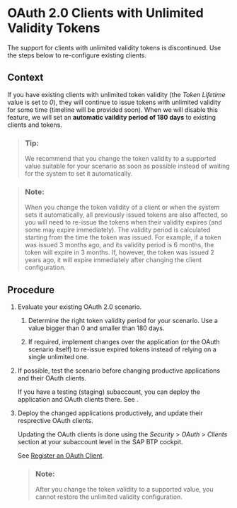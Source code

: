 <!-- loio5eccd481731c498588a466f6ec70fc69 -->

# OAuth 2.0 Clients with Unlimited Validity Tokens

The support for clients with unlimited validity tokens is discontinued. Use the steps below to re-configure existing clients.



## Context

If you have existing clients with unlimited token validity \(the *Token Lifetime* value is set to *0*\), they will continue to issue tokens with unlimited validity for some time \(timeline will be provided soon\). When we will disable this feature, we will set an **automatic vaildity period of 180 days** to existing clients and tokens.

> ### Tip:  
> We recommend that you change the token validity to a supported value suitable for your scenario as soon as possible instead of waiting for the system to set it automatically.

> ### Note:  
> When you change the token validity of a client or when the system sets it automatically, all previously issued tokens are also affected, so you will need to re-issue the tokens when their validity expires \(and some may expire immediately\). The validity period is calculated starting from the time the token was issued. For example, if a token was issued 3 months ago, and its validity period is 6 months, the token will expire in 3 months. If, however, the token was issued 2 years ago, it will expire immediately after changing the client configuration.



## Procedure

1.  Evaluate your existing OAuth 2.0 scenario.

    1.  Determine the right token validity period for your scenario. Use a value bigger than 0 and smaller than 180 days.

    2.  If required, implement changes over the application \(or the OAuth scenario itself\) to re-issue expired tokens instead of relying on a single unlimited one.


2.  If possible, test the scenario before changing productive applications and their OAuth clients.

    If you have a testing \(staging\) subaccount, you can deploy the application and OAuth clients there. See .

3.  Deploy the changed applications productively, and update their resprective OAuth clients.

    Updating the OAuth clients is done using the *Security* \> *OAuth* \> *Clients* section at your subaccount level in the SAP BTP cockpit.

    See [Register an OAuth Client](register-an-oauth-client-61d8095.md).

    > ### Note:  
    > After you change the token validity to a supported value, you cannot restore the unlimited validity configuration.


